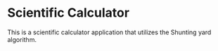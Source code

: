 # Scientific Calculator

This is a scientific calculator application that utilizes the Shunting yard algorithm.
